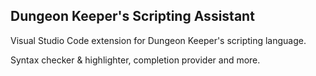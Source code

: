 ## Dungeon Keeper's Scripting Assistant

Visual Studio Code extension for Dungeon Keeper's scripting language.

Syntax checker & highlighter, completion provider and more.
